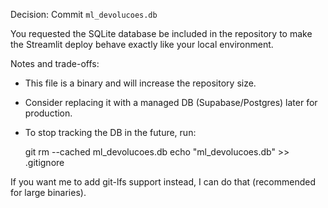 Decision: Commit `ml_devolucoes.db`

You requested the SQLite database be included in the repository to make the Streamlit deploy behave exactly like your local environment.

Notes and trade-offs:
- This file is a binary and will increase the repository size.
- Consider replacing it with a managed DB (Supabase/Postgres) later for production.
- To stop tracking the DB in the future, run:

  git rm --cached ml_devolucoes.db
  echo "ml_devolucoes.db" >> .gitignore

If you want me to add git-lfs support instead, I can do that (recommended for large binaries).
